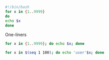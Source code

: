 ```bash
#!/bin/bash
for x in {1..9999}
do
echo $x
done
```

One-liners

```bash
for x in {1..9999}; do echo $x; done
```

```bash
for x in $(seq 1 100); do echo 'user'$x; done
```

